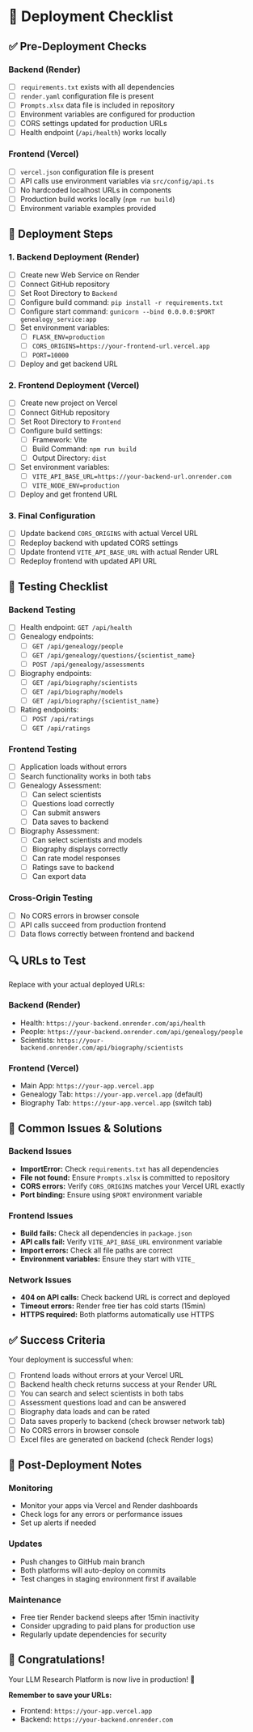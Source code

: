 # 🚀 Deployment Checklist

## ✅ Pre-Deployment Checks

### Backend (Render)
- [ ] `requirements.txt` exists with all dependencies
- [ ] `render.yaml` configuration file is present
- [ ] `Prompts.xlsx` data file is included in repository
- [ ] Environment variables are configured for production
- [ ] CORS settings updated for production URLs
- [ ] Health endpoint (`/api/health`) works locally

### Frontend (Vercel)
- [ ] `vercel.json` configuration file is present
- [ ] API calls use environment variables via `src/config/api.ts`
- [ ] No hardcoded localhost URLs in components
- [ ] Production build works locally (`npm run build`)
- [ ] Environment variable examples provided

## 🔧 Deployment Steps

### 1. Backend Deployment (Render)
- [ ] Create new Web Service on Render
- [ ] Connect GitHub repository
- [ ] Set Root Directory to `Backend`
- [ ] Configure build command: `pip install -r requirements.txt`
- [ ] Configure start command: `gunicorn --bind 0.0.0.0:$PORT genealogy_service:app`
- [ ] Set environment variables:
  - [ ] `FLASK_ENV=production`
  - [ ] `CORS_ORIGINS=https://your-frontend-url.vercel.app`
  - [ ] `PORT=10000`
- [ ] Deploy and get backend URL

### 2. Frontend Deployment (Vercel)
- [ ] Create new project on Vercel
- [ ] Connect GitHub repository
- [ ] Set Root Directory to `Frontend`
- [ ] Configure build settings:
  - [ ] Framework: Vite
  - [ ] Build Command: `npm run build`
  - [ ] Output Directory: `dist`
- [ ] Set environment variables:
  - [ ] `VITE_API_BASE_URL=https://your-backend-url.onrender.com`
  - [ ] `VITE_NODE_ENV=production`
- [ ] Deploy and get frontend URL

### 3. Final Configuration
- [ ] Update backend `CORS_ORIGINS` with actual Vercel URL
- [ ] Redeploy backend with updated CORS settings
- [ ] Update frontend `VITE_API_BASE_URL` with actual Render URL
- [ ] Redeploy frontend with updated API URL

## 🧪 Testing Checklist

### Backend Testing
- [ ] Health endpoint: `GET /api/health`
- [ ] Genealogy endpoints:
  - [ ] `GET /api/genealogy/people`
  - [ ] `GET /api/genealogy/questions/{scientist_name}`
  - [ ] `POST /api/genealogy/assessments`
- [ ] Biography endpoints:
  - [ ] `GET /api/biography/scientists`
  - [ ] `GET /api/biography/models`
  - [ ] `GET /api/biography/{scientist_name}`
- [ ] Rating endpoints:
  - [ ] `POST /api/ratings`
  - [ ] `GET /api/ratings`

### Frontend Testing
- [ ] Application loads without errors
- [ ] Search functionality works in both tabs
- [ ] Genealogy Assessment:
  - [ ] Can select scientists
  - [ ] Questions load correctly
  - [ ] Can submit answers
  - [ ] Data saves to backend
- [ ] Biography Assessment:
  - [ ] Can select scientists and models
  - [ ] Biography displays correctly
  - [ ] Can rate model responses
  - [ ] Ratings save to backend
  - [ ] Can export data

### Cross-Origin Testing
- [ ] No CORS errors in browser console
- [ ] API calls succeed from production frontend
- [ ] Data flows correctly between frontend and backend

## 🔍 URLs to Test

Replace with your actual deployed URLs:

### Backend (Render)
- Health: `https://your-backend.onrender.com/api/health`
- People: `https://your-backend.onrender.com/api/genealogy/people`
- Scientists: `https://your-backend.onrender.com/api/biography/scientists`

### Frontend (Vercel)
- Main App: `https://your-app.vercel.app`
- Genealogy Tab: `https://your-app.vercel.app` (default)
- Biography Tab: `https://your-app.vercel.app` (switch tab)

## 🚨 Common Issues & Solutions

### Backend Issues
- **ImportError:** Check `requirements.txt` has all dependencies
- **File not found:** Ensure `Prompts.xlsx` is committed to repository
- **CORS errors:** Verify `CORS_ORIGINS` matches your Vercel URL exactly
- **Port binding:** Ensure using `$PORT` environment variable

### Frontend Issues
- **Build fails:** Check all dependencies in `package.json`
- **API calls fail:** Verify `VITE_API_BASE_URL` environment variable
- **Import errors:** Check all file paths are correct
- **Environment variables:** Ensure they start with `VITE_`

### Network Issues
- **404 on API calls:** Check backend URL is correct and deployed
- **Timeout errors:** Render free tier has cold starts (15min)
- **HTTPS required:** Both platforms automatically use HTTPS

## ✅ Success Criteria

Your deployment is successful when:
- [ ] Frontend loads without errors at your Vercel URL
- [ ] Backend health check returns success at your Render URL
- [ ] You can search and select scientists in both tabs
- [ ] Assessment questions load and can be answered
- [ ] Biography data loads and can be rated
- [ ] Data saves properly to backend (check browser network tab)
- [ ] No CORS errors in browser console
- [ ] Excel files are generated on backend (check Render logs)

## 📝 Post-Deployment Notes

### Monitoring
- Monitor your apps via Vercel and Render dashboards
- Check logs for any errors or performance issues
- Set up alerts if needed

### Updates
- Push changes to GitHub main branch
- Both platforms will auto-deploy on commits
- Test changes in staging environment first if available

### Maintenance
- Free tier Render backend sleeps after 15min inactivity
- Consider upgrading to paid plans for production use
- Regularly update dependencies for security

## 🎉 Congratulations!

Your LLM Research Platform is now live in production! 🚀

**Remember to save your URLs:**
- Frontend: `https://your-app.vercel.app`
- Backend: `https://your-backend.onrender.com`
